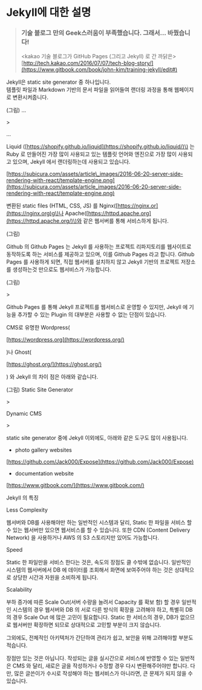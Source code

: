 # Jekyll에 대한 설명


> ### **기술 블로그 만의 Geek스러움이 부족했습니다. 그래서… 바꿨습니다!**
>
> &lt;kakao 기술 블로그가 GitHub Pages \(그리고 Jekyll\) 로 간 까닭은&gt;  
> [http://tech.kakao.com/2016/07/07/tech-blog-story/](https://www.gitbook.com/book/john-kim/training-jekyll/edit#)

Jekyll은 static site generator 중 하나입니다.  
템플릿 파일과 Markdown 기반의 문서 파일을 읽어들여 랜더링 과정을 통해 웹페이지로 변환시켜줍니다.

\(그림\) …

&gt;

…

Liquid \([https://shopify.github.io/liquid](https://shopify.github.io/liquid/)\) 는 Ruby 로 만들어진 가장 많이 사용되고 있는 템플릿 언어와 엔진으로 가장 많이 사용되고 있으며, Jekyll 에서 랜더링하는데 사용되고 있습니다.

[https://subicura.com/assets/article\_images/2016-06-20-server-side-rendering-with-react/template-engine.png](https://subicura.com/assets/article_images/2016-06-20-server-side-rendering-with-react/template-engine.png)

변환된 static files \(HTML, CSS, JS\) 를 Nginx\([https://nginx.or](https://nginx.org)g\)나 Apache\([https://httpd.apache.org](https://httpd.apache.org/)\)와 같은 웹서버를 통해 서비스하게 됩니다.

\(그림\)

Github 의 Github Pages 는 Jekyll 를 사용하는 프로젝트 리파지토리를 웹사이트로 동작하도록 하는 서비스를 제공하고 있으며, 이를 Github Pages 라고 합니다. Github Pages 를 사용하게 되면, 직접 웹서버를 설치하지 않고 Jekyll 기반의 프로젝트 저장소를 생성하는것 만으로도 웹서비스가 가능합니다.

\(그림\)



&gt;

Github Pages 를 통해 Jekyll 프로젝트를 웹서비스로 운영할 수 있지만, Jekyll 에 기능을 추가할 수 있는 Plugin 의 대부분은 사용할 수 없는 단점이 있습니다.

CMS로 유명한 Wordpress\(

[https://wordpress.org](https://wordpress.org/)

\)나 Ghost\(

[https://ghost.org/](https://ghost.org/)

\) 와 Jekyll 의 차이 점은 아래와 같습니다.

\(그림\) Static Site Generator

&gt;

Dynamic CMS

&gt;

static site generator 중에 Jekyll 이외에도, 아래와 같은 도구도 많이 사용됩니다.

* photo gallery websites

[https://github.com/Jack000/Expose](https://github.com/Jack000/Expose)

* documentation website

[https://www.gitbook.com/](https://www.gitbook.com/)

Jekyll 의 특징

Less Complexity

웹서버와 DB를 사용해야만 하는 일반적인 시스템과 달리, Static 한 파일을 서비스 할 수 있는 웹서버만 있으면 웹서비스를 할 수 있습니다. 또한 CDN \(Content Delivery Network\) 을 사용하거나 AWS 의 S3 스토리지만 있어도 가능합니다.

Speed

Static 한 파일만을 서비스 한다는 것은, 속도의 장점도 클 수밖에 없습니다. 일반적인 시스템의 웹서버에서 DB 에 데이터를 조회해서 화면에 보여주어야 하는 것은 상대적으로 상당한 시간과 자원을 소비하게 됩니다.

Scalability

부하 증가에 따른 Scale Out\(서버 수량을 늘려서 Capacity 를 확보 함\) 할 경우 일반적인 시스템의 경우 웹서버와 DB 의 서로 다른 방식의 확장을 고려해야 하고, 특별히 DB 의 경우 Scale Out 에 많은 고민이 필요합니다. Static 한 서비스의 경우, DB가 없으므로 웹서버만 확장하면 되므로 상대적으로 고민할 부분이 크지 않습니다.

그외에도, 전체적인 아키텍처가 간단하여 관리가 쉽고, 보안을 위해 고려해야할 부분도 적습니다.

장점만 있는 것은 아닙니다. 작성되는 글을 실시간으로 서비스에 반영할 수 있는 일반적은 CMS 와 달리, 새로은 글을 작성하거나 수정할 경우 다시 변환해주어야만 합니다. 다만, 많은 글쓴이가 수시로 작성해야 하는 웹서비스가 아니라면, 큰 문제가 되지 않을 수 있습니다.
